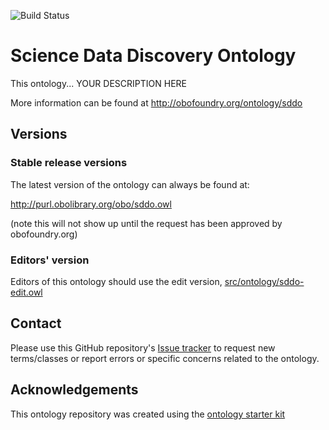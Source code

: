 
![Build Status](https://github.com/aeleish/sddo/workflows/CI/badge.svg)
# Science Data Discovery Ontology

This ontology... YOUR DESCRIPTION HERE

More information can be found at http://obofoundry.org/ontology/sddo

## Versions

### Stable release versions

The latest version of the ontology can always be found at:

http://purl.obolibrary.org/obo/sddo.owl

(note this will not show up until the request has been approved by obofoundry.org)

### Editors' version

Editors of this ontology should use the edit version, [src/ontology/sddo-edit.owl](src/ontology/sddo-edit.owl)

## Contact

Please use this GitHub repository's [Issue tracker](https://github.com/aeleish/sddo/issues) to request new terms/classes or report errors or specific concerns related to the ontology.

## Acknowledgements

This ontology repository was created using the [ontology starter kit](https://github.com/INCATools/ontology-starter-kit)